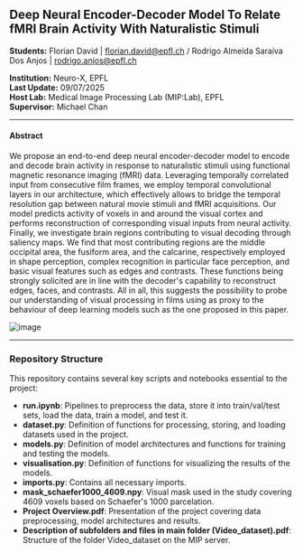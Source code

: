 ## Deep Neural Encoder-Decoder Model To Relate fMRI Brain Activity With Naturalistic Stimuli

**Students:** Florian David | florian.david@epfl.ch  / Rodrigo Almeida Saraiva Dos Anjos | rodrigo.anjos@epfl.ch

**Institution:** Neuro-X, EPFL  
**Last Update:** 09/07/2025  
**Host Lab:** Medical Image Processing Lab (MIP:Lab), EPFL  
**Supervisor:** Michael Chan  

---

#### Abstract

We propose an end-to-end deep neural encoder-decoder model to encode and decode brain activity in response to naturalistic stimuli using functional magnetic resonance imaging (fMRI) data. Leveraging temporally correlated input from consecutive film frames, we employ temporal convolutional layers in our architecture, which effectively allows to bridge the temporal resolution gap between natural movie stimuli and fMRI acquisitions. Our model predicts activity of voxels in and around the visual cortex and performs reconstruction of corresponding visual inputs from neural activity. Finally, we investigate brain regions contributing to visual decoding through saliency maps. We find that most contributing regions are the middle occipital area, the fusiform area, and the calcarine, respectively employed in shape perception, complex recognition in particular face perception, and basic visual features such as edges and contrasts. These functions being strongly solicited are in line with the decoder's capability to reconstruct edges, faces, and contrasts. All in all, this suggests the possibility to probe our understanding of visual processing in films using as proxy to the behaviour of deep learning models such as the one proposed in this paper.

![image](https://github.com/user-attachments/assets/c85daf23-b65d-4993-b7f7-a75fc379c799)

---

### Repository Structure
This repository contains several key scripts and notebooks essential to the project:

- **run.ipynb**: Pipelines to preprocess the data, store it into train/val/test sets, load the data, train a model, and test it.
- **dataset.py**: Definition of functions for processing, storing, and loading datasets used in the project.
- **models.py**: Definition of model architectures and functions for training and testing the models.
- **visualisation.py**: Definition of functions for visualizing the results of the models.
- **imports.py**: Contains all necessary imports.
- **mask_schaefer1000_4609.npy**: Visual mask used in the study covering 4609 voxels based on Schaefer's 1000 parcelation.
- **Project Overview.pdf**: Presentation of the project covering data preprocessing, model architectures and results.
- **Description of subfolders and files in main folder (Video_dataset).pdf**: Structure of the folder Video_dataset on the MIP server.
